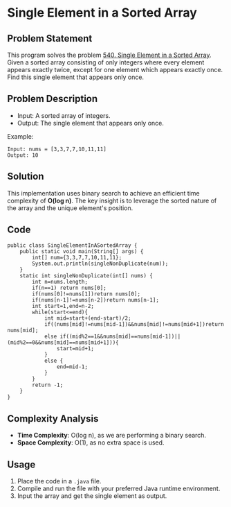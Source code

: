 
# Single Element in a Sorted Array

## Problem Statement

This program solves the problem [540. Single Element in a Sorted Array](https://leetcode.com/problems/single-element-in-a-sorted-array/description/).  
Given a sorted array consisting of only integers where every element appears exactly twice, except for one element which appears exactly once.  
Find this single element that appears only once.

## Problem Description

- Input: A sorted array of integers.
- Output: The single element that appears only once.

Example:
```java[]
Input: nums = [3,3,7,7,10,11,11]
Output: 10
```

## Solution

This implementation uses binary search to achieve an efficient time complexity of **O(log n)**. The key insight is to leverage the sorted nature of the array and the unique element's position.

## Code

```java[]
public class SingleElementInASortedArray {
    public static void main(String[] args) {
        int[] num={3,3,7,7,10,11,11};
        System.out.println(singleNonDuplicate(num));
    }
    static int singleNonDuplicate(int[] nums) {
        int n=nums.length;
        if(n==1) return nums[0];
        if(nums[0]!=nums[1])return nums[0];
        if(nums[n-1]!=nums[n-2])return nums[n-1];
        int start=1,end=n-2;
        while(start<=end){
            int mid=start+(end-start)/2;
            if((nums[mid]!=nums[mid-1])&&nums[mid]!=nums[mid+1])return nums[mid];
            else if((mid%2==1&&nums[mid]==nums[mid-1])||(mid%2==0&&nums[mid]==nums[mid+1])){
                start=mid+1;
            }
            else {
                end=mid-1;
            }
        }
        return -1;
    }
}
```

## Complexity Analysis

- **Time Complexity**: O(log n), as we are performing a binary search.
- **Space Complexity**: O(1), as no extra space is used.

## Usage

1. Place the code in a `.java` file.
2. Compile and run the file with your preferred Java runtime environment.
3. Input the array and get the single element as output.
